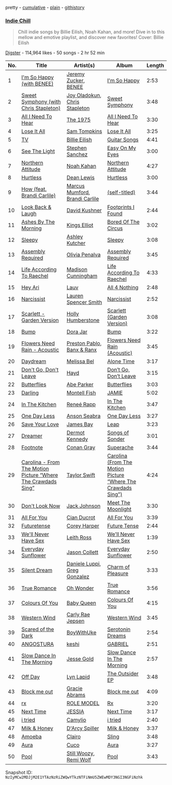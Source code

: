 pretty - [cumulative](/playlists/cumulative/1jelEUwXFe9YeEjdAR3aC8.md) - [plain](/playlists/plain/1jelEUwXFe9YeEjdAR3aC8) - [githistory](https://github.githistory.xyz/mackorone/spotify-playlist-archive/blob/main/playlists/plain/1jelEUwXFe9YeEjdAR3aC8)

### [Indie Chill](https://open.spotify.com/playlist/1jelEUwXFe9YeEjdAR3aC8)

> Chill indie songs by Billie Eilish, Noah Kahan, and more! Dive in to this mellow and emotive playlist, and discover new favorites! Cover: Billie Eilish

[Digster](https://open.spotify.com/user/digster.fm) - 114,964 likes - 50 songs - 2 hr 52 min

| No. | Title | Artist(s) | Album | Length |
|---|---|---|---|---|
| 1 | [I'm So Happy \(with BENEE\)](https://open.spotify.com/track/16Fxe5DvEXRxQwcorFyaIO) | [Jeremy Zucker](https://open.spotify.com/artist/3gIRvgZssIb9aiirIg0nI3), [BENEE](https://open.spotify.com/artist/0Cp8WN4V8Tu4QJQwCN5Md4) | [I'm So Happy](https://open.spotify.com/album/2n9fao5PGUvIayJehrdHf7) | 2:53 |
| 2 | [Sweet Symphony \(with Chris Stapleton\)](https://open.spotify.com/track/78HpdJlNoppURkMmE0dogS) | [Joy Oladokun](https://open.spotify.com/artist/7rrTqtOUOwva4sgTx9C9F9), [Chris Stapleton](https://open.spotify.com/artist/4YLtscXsxbVgi031ovDDdh) | [Sweet Symphony](https://open.spotify.com/album/2FuEelEorhSFMkmvhI8iq7) | 3:48 |
| 3 | [All I Need To Hear](https://open.spotify.com/track/42Q00bTTgyQhPE2FVWaoJE) | [The 1975](https://open.spotify.com/artist/3mIj9lX2MWuHmhNCA7LSCW) | [All I Need To Hear](https://open.spotify.com/album/13ztfgangyOF3Mxt5VbE1s) | 3:30 |
| 4 | [Lose It All](https://open.spotify.com/track/1mBtrVS6hLeqcVecvpAqBJ) | [Sam Tompkins](https://open.spotify.com/artist/04uu8U3I1h26Fp2NBkPTRZ) | [Lose It All](https://open.spotify.com/album/1zxsgM6wXvm801tK3ue3aF) | 3:25 |
| 5 | [TV](https://open.spotify.com/track/3GYlZ7tbxLOxe6ewMNVTkw) | [Billie Eilish](https://open.spotify.com/artist/6qqNVTkY8uBg9cP3Jd7DAH) | [Guitar Songs](https://open.spotify.com/album/1YPWxMpQEC8kcOuefgXbhj) | 4:41 |
| 6 | [See The Light](https://open.spotify.com/track/5nsFJfYtAFZmL9PbtYKYcA) | [Stephen Sanchez](https://open.spotify.com/artist/5XKFrudbV4IiuE5WuTPRmT) | [Easy On My Eyes](https://open.spotify.com/album/6BUPtXbb2tspYnkVdg5Ef7) | 3:00 |
| 7 | [Northern Attitude](https://open.spotify.com/track/5hAFKx1IMhvx73JA6MSkIP) | [Noah Kahan](https://open.spotify.com/artist/2RQXRUsr4IW1f3mKyKsy4B) | [Northern Attitude](https://open.spotify.com/album/6DSEPejAMWGNfTyVAp4nA4) | 4:27 |
| 8 | [Hurtless](https://open.spotify.com/track/6HJizCbaqaEQG1eLjn341Z) | [Dean Lewis](https://open.spotify.com/artist/3QSQFmccmX81fWCUSPTS7y) | [Hurtless](https://open.spotify.com/album/1WKIR7hhHN1DvJPn09gIST) | 3:00 |
| 9 | [How \(feat\. Brandi Carlile\)](https://open.spotify.com/track/171xo7JC4bf7vqFmjF88M8) | [Marcus Mumford](https://open.spotify.com/artist/3bYcjbVAN3rAuU3TMzw2mB), [Brandi Carlile](https://open.spotify.com/artist/2sG4zTOLvjKG1PSoOyf5Ej) | [\(self\-titled\)](https://open.spotify.com/album/1vTQ7l9DHERJJYPMsKGpxE) | 3:44 |
| 10 | [Look Back & Laugh](https://open.spotify.com/track/6e0Gfl49FN9m2c8QaB9vFr) | [David Kushner](https://open.spotify.com/artist/33NVpKoXjItPwUJTMZIOiY) | [Footprints I Found](https://open.spotify.com/album/5bXx1ncSvWPtNAuecQgsHf) | 2:44 |
| 11 | [Ashes By The Morning](https://open.spotify.com/track/1idK6bIrrGRcIPV7UdH3fL) | [Kings Elliot](https://open.spotify.com/artist/3iUGCPBBseYhEhwqCG7PNy) | [Bored Of The Circus](https://open.spotify.com/album/4oothiJCmPORbNYinRinfo) | 3:02 |
| 12 | [Sleepy](https://open.spotify.com/track/1uw7DIRDt68BtoYhavfRca) | [Ashley Kutcher](https://open.spotify.com/artist/1Zi1c8sWZTy5rDiN3lAuEj) | [Sleepy](https://open.spotify.com/album/1UtBW3nzfD7d7Qt4Hsm1YQ) | 3:08 |
| 13 | [Assembly Required](https://open.spotify.com/track/6ce7mZm67N4CB6llmyRPib) | [Olivia Penalva](https://open.spotify.com/artist/6ytGxUYeXamODJwiXuZvjO) | [Assembly Required](https://open.spotify.com/album/3xEUUVwjNVvTaHQjcpea8O) | 3:45 |
| 14 | [Life According To Raechel](https://open.spotify.com/track/0L6aCvJcfTEAx0INqVxjBH) | [Madison Cunningham](https://open.spotify.com/artist/3h9TfIgwhovQELlP2jj4xL) | [Life According To Raechel](https://open.spotify.com/album/72oba0tTHatmqgkzdHCosS) | 4:33 |
| 15 | [Hey Ari](https://open.spotify.com/track/3XA0msNCCQysLnspbnbgw3) | [Lauv](https://open.spotify.com/artist/5JZ7CnR6gTvEMKX4g70Amv) | [All 4 Nothing](https://open.spotify.com/album/3edu0vIRVJ6vcK3yagi6oS) | 2:48 |
| 16 | [Narcissist](https://open.spotify.com/track/23oYG6HAbahMQEtjk0M7GK) | [Lauren Spencer Smith](https://open.spotify.com/artist/79AyR6ATpj2LTPxfb6FX50) | [Narcissist](https://open.spotify.com/album/4S2n167mDtS0sMPrHzcvGr) | 2:52 |
| 17 | [Scarlett \- Garden Version](https://open.spotify.com/track/4BfjeVabolBNQ8O2Z5DNcr) | [Holly Humberstone](https://open.spotify.com/artist/0nnYdIpahs41QiZ9MWp5Wx) | [Scarlett \(Garden Version\)](https://open.spotify.com/album/6R31OCgPkgPEYtQzjVxlfm) | 3:08 |
| 18 | [Bump](https://open.spotify.com/track/4rsuE0qXgtKUCVV1dIQFYd) | [Dora Jar](https://open.spotify.com/artist/4V30Q8ACPdJCcAmAYibfrH) | [Bump](https://open.spotify.com/album/0BbQhd9LzpcdZJ5fn7WhaV) | 3:22 |
| 19 | [Flowers Need Rain \- Acoustic](https://open.spotify.com/track/15sxJRnKRkra0qn2rFwiqu) | [Preston Pablo](https://open.spotify.com/artist/5TvdGhdmRObqOkU6eGfXb5), [Banx & Ranx](https://open.spotify.com/artist/2uFC1dAj5b0YU7vulKNZ0p) | [Flowers Need Rain \(Acoustic\)](https://open.spotify.com/album/5pLSaocUXLhgsCiik83tQP) | 3:45 |
| 20 | [Daydream](https://open.spotify.com/track/5IezFoJVX2hbFJ0EnjNgbP) | [Melissa Bel](https://open.spotify.com/artist/4N01ORm7UUESGneU8pQrXd) | [Alone Time](https://open.spotify.com/album/0GP2dmgedYIrknBdKizzsF) | 3:17 |
| 21 | [Don't Go, Don't Leave](https://open.spotify.com/track/3Cg9Ds1CWQUGuQoQ9QvjDl) | [Hayd](https://open.spotify.com/artist/1adGvsK8A0XG2D18ufk7fZ) | [Don’t Go, Don’t Leave](https://open.spotify.com/album/6AYpseGYHB6Pmln8Wvcsey) | 3:15 |
| 22 | [Butterflies](https://open.spotify.com/track/6Xa2rrTpSLkpx887Y115mO) | [Abe Parker](https://open.spotify.com/artist/5V61WloeXM3XLslOqJ8RES) | [Butterflies](https://open.spotify.com/album/2x3wUvuuBFYY0XEcm3Xp1U) | 3:03 |
| 23 | [Darling](https://open.spotify.com/track/6UpgMTjhFiKV3Sk0emuqDz) | [Montell Fish](https://open.spotify.com/artist/5nvWOyAkfNgVLKESq4fOj2) | [JAMIE](https://open.spotify.com/album/4StdgB0YaIYLGhhXBLuoWl) | 5:02 |
| 24 | [In The Kitchen](https://open.spotify.com/track/0XmN2KXDcNbcpeeUoB1HTV) | [Reneé Rapp](https://open.spotify.com/artist/2hUYKu1x0UZQXvzCmggvSn) | [In The Kitchen](https://open.spotify.com/album/3AjfnMxAc6JajluGMxja3Q) | 3:47 |
| 25 | [One Day Less](https://open.spotify.com/track/3rMbh1zLsh91EcNgu7KuPy) | [Anson Seabra](https://open.spotify.com/artist/2jHp7gQArCQrlMvdrIVFCg) | [One Day Less](https://open.spotify.com/album/6btELiaRuDMZSrhu9PE2xY) | 3:27 |
| 26 | [Save Your Love](https://open.spotify.com/track/2egtrr5T0vdqOBtuYbzEu4) | [James Bay](https://open.spotify.com/artist/4EzkuveR9pLvDVFNx6foYD) | [Leap](https://open.spotify.com/album/06ug65kBTheiQOomrAq0iB) | 3:23 |
| 27 | [Dreamer](https://open.spotify.com/track/2jv3f5GKP8ibGI0kvSQJc2) | [Dermot Kennedy](https://open.spotify.com/artist/5KNNVgR6LBIABRIomyCwKJ) | [Songs of Sonder](https://open.spotify.com/album/5o1yAsAo4mvlgYptShBCow) | 3:01 |
| 28 | [Footnote](https://open.spotify.com/track/7jrYMBC1bS1SCwxE2bt3AP) | [Conan Gray](https://open.spotify.com/artist/4Uc8Dsxct0oMqx0P6i60ea) | [Superache](https://open.spotify.com/album/5hIOd0FvjlgG4uLjXHkFWI) | 3:44 |
| 29 | [Carolina \- From The Motion Picture “Where The Crawdads Sing”](https://open.spotify.com/track/4axSuOg3BqsowKjRpj59RU) | [Taylor Swift](https://open.spotify.com/artist/06HL4z0CvFAxyc27GXpf02) | [Carolina \(From The Motion Picture “Where The Crawdads Sing”\)](https://open.spotify.com/album/5Bwg2XxrjTlrNy6BC7KQZf) | 4:24 |
| 30 | [Don't Look Now](https://open.spotify.com/track/3VdWvnywTfCZtOindViUHx) | [Jack Johnson](https://open.spotify.com/artist/3GBPw9NK25X1Wt2OUvOwY3) | [Meet The Moonlight](https://open.spotify.com/album/58vzDcu4jADoUAI4DKH5rj) | 3:30 |
| 31 | [All For You](https://open.spotify.com/track/29Co9NKhOM5R9vWCrpkPPK) | [Cian Ducrot](https://open.spotify.com/artist/49jTY62Cpw3RYo4dLuG43W) | [All For You](https://open.spotify.com/album/3SHliIKddH4xZVyr7hyjML) | 3:39 |
| 32 | [Futuretense](https://open.spotify.com/track/436YFsMGGH0WNU0R2mIGKh) | [Corey Harper](https://open.spotify.com/artist/24Bq9F6DJfzTaqgmoxT5vm) | [Future Tense](https://open.spotify.com/album/46mvznn935dBGq7cPcjafR) | 2:44 |
| 33 | [We'll Never Have Sex](https://open.spotify.com/track/4zXuYQNDmw3dlauyc8q3Kd) | [Leith Ross](https://open.spotify.com/artist/4nxKz1dRYXnsGzN1lUURtG) | [We'll Never Have Sex](https://open.spotify.com/album/7ji2CX2KOzJgYY1Du1aaS3) | 1:39 |
| 34 | [Everyday Sunflower](https://open.spotify.com/track/2wdIXkZ4nFlaYbzvifuAp1) | [Jason Collett](https://open.spotify.com/artist/4uuXjSga3HgpAETXd0UpxW) | [Everyday Sunflower](https://open.spotify.com/album/6xlZH4sV5XGl17TMKezsrp) | 2:50 |
| 35 | [Silent Dream](https://open.spotify.com/track/7iXvlrUHFsLAH3neUpxIfM) | [Daniele Luppi](https://open.spotify.com/artist/1TY8JzETLheB4vm5QblKsF), [Greg Gonzalez](https://open.spotify.com/artist/3X80qrZudFnWfRlNg7uIDU) | [Charm of Pleasure](https://open.spotify.com/album/6YrdjgvM2rx0BQ3yQFAJuH) | 3:33 |
| 36 | [True Romance](https://open.spotify.com/track/50ll4YzQ4V2qgpTVRg9rO1) | [Oh Wonder](https://open.spotify.com/artist/5cIc3SBFuBLVxJz58W2tU9) | [True Romance](https://open.spotify.com/album/3qUEAj7CCanABU2VoHhy9K) | 3:56 |
| 37 | [Colours Of You](https://open.spotify.com/track/7hjPM7rlZo3netjXWOZqcT) | [Baby Queen](https://open.spotify.com/artist/4VqlewwKZJoIcA88PYHUDd) | [Colours Of You](https://open.spotify.com/album/6VJe4cAIDoLXMbntuNpbO3) | 4:15 |
| 38 | [Western Wind](https://open.spotify.com/track/0Q2FDq304w57PGAKKcC3Qk) | [Carly Rae Jepsen](https://open.spotify.com/artist/6sFIWsNpZYqfjUpaCgueju) | [Western Wind](https://open.spotify.com/album/5WCdg2iITZNONNV8Wp5P7M) | 3:45 |
| 39 | [Scared of the Dark](https://open.spotify.com/track/3BiWvG9j7UqmyOvMdC0DgO) | [BoyWithUke](https://open.spotify.com/artist/1Cd373x8qzC7SNUg5IToqp) | [Serotonin Dreams](https://open.spotify.com/album/1I79ZTFJ5FVLwMYRWvhk73) | 2:54 |
| 40 | [ANGOSTURA](https://open.spotify.com/track/38umMmZQdeoOG7Zojor4g3) | [keshi](https://open.spotify.com/artist/3pc0bOVB5whxmD50W79wwO) | [GABRIEL](https://open.spotify.com/album/1WVIJaAboRSwJOe4u0n0Q7) | 2:51 |
| 41 | [Slow Dance In The Morning](https://open.spotify.com/track/1CejN6L0cGLANesqgZ96Qa) | [Jesse Gold](https://open.spotify.com/artist/0ScLk4lNexNrtkDmGQicRx) | [Slow Dance In The Morning](https://open.spotify.com/album/5fntL2bwIaX4rZhK7IZgBb) | 2:57 |
| 42 | [Off Day](https://open.spotify.com/track/6oFgBPbWhE63WrK0Lkq1GB) | [Lyn Lapid](https://open.spotify.com/artist/4pfy05cNNTacuOQ6SiSu4v) | [The Outsider EP](https://open.spotify.com/album/0c7zKLCs5B2Q34GStRLahp) | 3:48 |
| 43 | [Block me out](https://open.spotify.com/track/7AX1eCw6qcX54PrDylynJr) | [Gracie Abrams](https://open.spotify.com/artist/4tuJ0bMpJh08umKkEXKUI5) | [Block me out](https://open.spotify.com/album/3gRzJoa3WSp3XUD585RRvN) | 4:09 |
| 44 | [rx](https://open.spotify.com/track/273h36reiuZ6Q92u4cmfID) | [ROLE MODEL](https://open.spotify.com/artist/1dy5WNgIKQU6ezkpZs4y8z) | [Rx](https://open.spotify.com/album/0pzu94TJ8IufDvf416cdfO) | 3:20 |
| 45 | [Next Time](https://open.spotify.com/track/3HQrxN0bBKxWIKRmgjUq06) | [JESSIA](https://open.spotify.com/artist/6DdbeAeBlrYj8bNToZv4TY) | [Next Time](https://open.spotify.com/album/7hgfr4aUdhvtwC1xK5XhJ6) | 3:17 |
| 46 | [i tried](https://open.spotify.com/track/37EQsOkuUxhqV1yJcPC1TY) | [Camylio](https://open.spotify.com/artist/2Mf6MBoMOgpxxm3QuH9Tk4) | [i tried](https://open.spotify.com/album/5fvv0vjvISZwMuHE49g89U) | 2:40 |
| 47 | [Milk & Honey](https://open.spotify.com/track/1dHBHvrx3LJsJnMCUvbCPN) | [D'Arcy Spiller](https://open.spotify.com/artist/7o5WFn4X3YuycrDdoEXqaO) | [Milk & Honey](https://open.spotify.com/album/5YtFMmQO2q3qDySnCZ0b1N) | 3:37 |
| 48 | [Amoeba](https://open.spotify.com/track/0HAqq2GcQKyi3s87GuN7jU) | [Clairo](https://open.spotify.com/artist/3l0CmX0FuQjFxr8SK7Vqag) | [Sling](https://open.spotify.com/album/32ium7Cxb1Xwp2MLzH2459) | 3:48 |
| 49 | [Aura](https://open.spotify.com/track/3FcNx0xneevygzqjZaSDIo) | [Cuco](https://open.spotify.com/artist/2Tglaf8nvDzwSQnpSrjLHP) | [Aura](https://open.spotify.com/album/1i3MA9Eamgjk3SKYFo0zdn) | 3:27 |
| 50 | [Pool](https://open.spotify.com/track/1ZP4Qxb7USL3EezbxfpOVF) | [Still Woozy](https://open.spotify.com/artist/4iMO20EPodreIaEl8qW66y), [Remi Wolf](https://open.spotify.com/artist/0NB5HROxc8dDBXpkIi1v3d) | [Pool](https://open.spotify.com/album/3rDZy3Mdl38XtftACWXL5c) | 3:43 |

Snapshot ID: `NzIyMCw2MDJjM2E1YTAzNzRiZWQwYTkzNTFiNmU5ZWEwMDY3NGI3NGFiNzhk`
